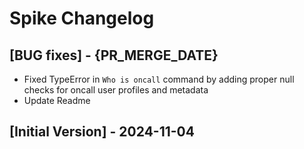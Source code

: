 # Spike Changelog

## [BUG fixes] - {PR_MERGE_DATE}

- Fixed TypeError in `Who is oncall` command by adding proper null checks for oncall user profiles and metadata
- Update Readme

## [Initial Version] - 2024-11-04